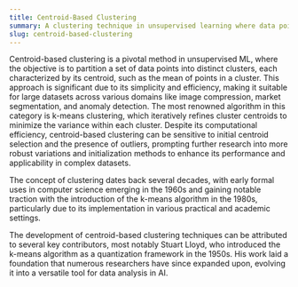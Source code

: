 ```yaml
---
title: Centroid-Based Clustering  
summary: A clustering technique in unsupervised learning where data points are grouped based on their proximity to the centroids of clusters.
slug: centroid-based-clustering
---  
```


Centroid-based clustering is a pivotal method in unsupervised ML, where the objective is to partition a set of data points into distinct clusters, each characterized by its centroid, such as the mean of points in a cluster. This approach is significant due to its simplicity and efficiency, making it suitable for large datasets across various domains like image compression, market segmentation, and anomaly detection. The most renowned algorithm in this category is k-means clustering, which iteratively refines cluster centroids to minimize the variance within each cluster. Despite its computational efficiency, centroid-based clustering can be sensitive to initial centroid selection and the presence of outliers, prompting further research into more robust variations and initialization methods to enhance its performance and applicability in complex datasets.

The concept of clustering dates back several decades, with early formal uses in computer science emerging in the 1960s and gaining notable traction with the introduction of the k-means algorithm in the 1980s, particularly due to its implementation in various practical and academic settings.

The development of centroid-based clustering techniques can be attributed to several key contributors, most notably Stuart Lloyd, who introduced the k-means algorithm as a quantization framework in the 1950s. His work laid a foundation that numerous researchers have since expanded upon, evolving it into a versatile tool for data analysis in AI.
